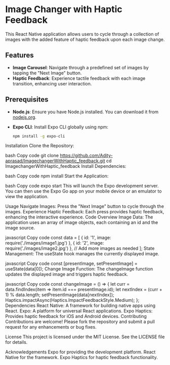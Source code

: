 # Image Changer with Haptic Feedback

This React Native application allows users to cycle through a collection of images with the added feature of haptic feedback upon each image change.

## Features

- **Image Carousel**: Navigate through a predefined set of images by tapping the "Next Image" button.
- **Haptic Feedback**: Experience tactile feedback with each image transition, enhancing user interaction.

## Prerequisites

- **Node.js**: Ensure you have Node.js installed. You can download it from [nodejs.org](https://nodejs.org/).
- **Expo CLI**: Install Expo CLI globally using npm:

  ```bash
  npm install -g expo-cli

Installation
Clone the Repository:

bash
Copy code
git clone https://github.com/Adity-aprasad/ImagechangerWithHaptic_feedback.git
cd ImagechangerWithHaptic_feedback
Install Dependencies:

bash
Copy code
npm install
Start the Application:

bash
Copy code
expo start
This will launch the Expo development server. You can then use the Expo Go app on your mobile device or an emulator to view the application.

Usage
Navigate Images: Press the "Next Image" button to cycle through the images.
Experience Haptic Feedback: Each press provides haptic feedback, enhancing the interactive experience.
Code Overview
Image Data: The application uses an array of image objects, each containing an id and the image source.

javascript
Copy code
const data = [
  { id: '1', image: require('./images/image1.jpg') },
  { id: '2', image: require('./images/image2.jpg') },
  // Add more images as needed
];
State Management: The useState hook manages the currently displayed image.

javascript
Copy code
const [presentImage, setPresentImage] = useState(data[0]);
Change Image Function: The changeImage function updates the displayed image and triggers haptic feedback.

javascript
Copy code
const changeImage = () => {
  let curr = data.findIndex(item => item.id === presentImage.id);
  let nextIndex = (curr + 1) % data.length;
  setPresentImage(data[nextIndex]);
  Haptics.impactAsync(Haptics.ImpactFeedbackStyle.Medium);
};
Dependencies
React Native: A framework for building native apps using React.
Expo: A platform for universal React applications.
Expo Haptics: Provides haptic feedback for iOS and Android devices.
Contributing
Contributions are welcome! Please fork the repository and submit a pull request for any enhancements or bug fixes.

License
This project is licensed under the MIT License. See the LICENSE file for details.

Acknowledgements
Expo for providing the development platform.
React Native for the framework.
Expo Haptics for haptic feedback functionality.
